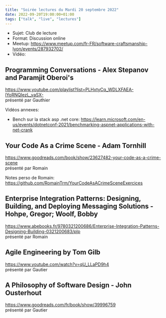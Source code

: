```yaml
---
title: "Soirée lectures du Mardi 20 septembre 2022"
date: 2022-09-20T19:00:00+01:00
tags: ["talk", "live", "lectures"]
---
```


- Sujet: Club de lecture
- Format: Discussion online
- Meetup: https://www.meetup.com/fr-FR/software-craftsmanship-lyon/events/287932702/
- Vidéo: 

## Programming Conversations - Alex Stepanov and Paramjit Oberoi's
https://www.youtube.com/playlist?list=PLHxtyCq_WDLXFAEA-lYoRNQIezL_vaSX-  
présenté par Gauthier

Vidéos annexes: 
- Bench sur la stack asp .net core: https://learn.microsoft.com/en-us/events/dotnetconf-2021/benchmarking-aspnet-applications-with-net-crank

## Your Code As a Crime Scene - Adam Tornhill
https://www.goodreads.com/book/show/23627482-your-code-as-a-crime-scene  
présenté par Romain

Notes perso de Romain: https://github.com/RomainTrm/YourCodeAsACrimeSceneExercices

## Enterprise Integration Patterns: Designing, Building, and Deploying Messaging Solutions - Hohpe, Gregor; Woolf, Bobby
https://www.abebooks.fr/9780321200686/Enterprise-Integration-Patterns-Designing-Building-0321200683/plp  
présenté par Romain

## Agile Engineering by Tom Gilb
https://www.youtube.com/watch?v=qU_LLaPD9h4  
présenté par Gautier

## A Philosophy of Software Design - John Ousterhout
https://www.goodreads.com/fr/book/show/39996759  
présenté par Gautier
